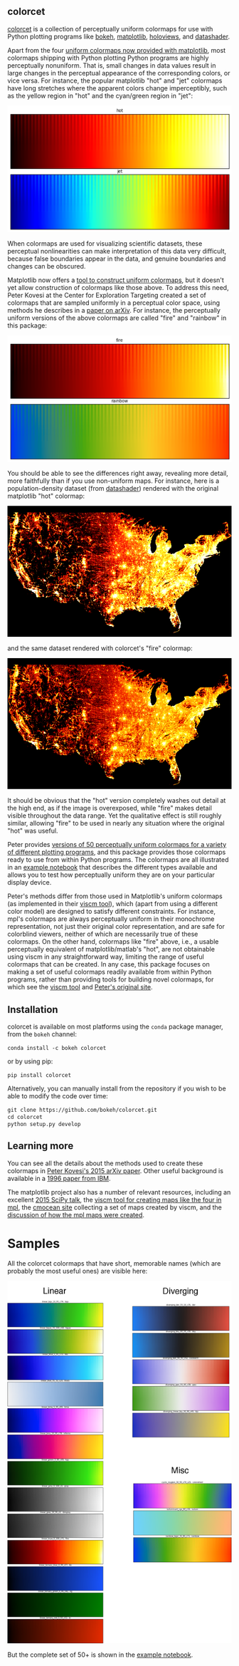 colorcet
--------

[colorcet](https://github.com/bokeh/colorcet) is a collection of
perceptually uniform colormaps for use with Python plotting programs like
[bokeh](http://bokeh.pydata.org),
[matplotlib](http://matplotlib.org),
[holoviews](http://holoviews.org), and
[datashader](https://github.com/bokeh/datashader).

Apart from the four [uniform colormaps now provided with
matplotlib](http://matplotlib.org/users/colormaps.html), most
colormaps shipping with Python plotting Python programs are highly
perceptually nonuniform.  That is, small changes in data values
result in large changes in the perceptual appearance of the
corresponding colors, or vice versa.  For instance, the popular matplotlib
"hot" and "jet" colormaps have long stretches where the apparent
colors change imperceptibly, such as the yellow region in "hot" and
the cyan/green region in "jet":

![hot/jet](docs/images/hot_jet.png)     

When colormaps are used for visualizing scientific datasets, these
perceptual nonlinearities can make interpretation of this data very
difficult, because false boundaries appear in the data, and genuine
boundaries and changes can be obscured.

Matplotlib now offers a [tool to construct uniform
colormaps](https://github.com/matplotlib/viscm), but it doesn't yet
allow construction of colormaps like those above.  To address this
need, Peter Kovesi at the Center for Exploration
Targeting created a set of colormaps that are sampled uniformly in a
perceptual color space, using methods he describes in a [paper on
arXiv](https://arxiv.org/abs/1509.03700).  For instance, the
perceptually uniform versions of the above colormaps are called "fire"
and "rainbow" in this package:

![fire/rainbow](docs/images/fire_rainbow.png)

You should be able to see the differences right away, revealing more
detail, more faithfully than if you use non-uniform maps.  For
instance, here is a population-density dataset (from
[datashader](https://github.com/bokeh/datashader)) rendered with the
original matplotlib "hot" colormap:

![census_hot](docs/images/census_hot.png)

and the same dataset rendered with colorcet's "fire" colormap:

![census_fire](docs/images/census_fire.png)

It should be obvious that the "hot" version completely washes out
detail at the high end, as if the image is overexposed, while "fire"
makes detail visible throughout the data range.  Yet the qualitative
effect is still roughly similar, allowing "fire" to be used in nearly
any situation where the original "hot" was useful.

Peter provides [versions of 50 perceptually uniform colormaps for a
variety of different plotting programs](http://peterkovesi.com/projects/colourmaps), 
and this package provides those colormaps ready to use from within Python
programs.  The colormaps are all illustrated in an 
[example notebook](https://bokeh.github.io/colorcet) that describes the 
different types available and allows you to test how perceptually
uniform they are on your particular display device.

Peter's methods differ from those used in Matplotlib's
uniform colormaps (as implemented in their [viscm
tool](https://github.com/matplotlib/viscm)), which (apart from using a
different color model) are designed to satisfy different constraints.
For instance, mpl's colormaps are always perceptually uniform in their
monochrome representation, not just their original color
representation, and are safe for colorblind viewers, neither of which
are necessarily true of these colormaps.  On the other hand, colormaps
like "fire" above, i.e., a usable perceptually equivalent of
matplotlib/matlab's "hot", are not obtainable using viscm in any
straightforward way, limiting the range of useful colormaps that can be created.
In any case, this package focuses on making a set of useful colormaps
readily available from within Python programs, rather than providing
tools for building novel colormaps, for which see the 
[viscm tool](https://github.com/matplotlib/viscm) and
[Peter's original site](http://peterkovesi.com/projects/colourmaps). 


## Installation

colorcet is available on most platforms using the `conda` package manager,
from the `bokeh` channel:

```
conda install -c bokeh colorcet
```

or by using pip:

```
pip install colorcet
```

Alternatively, you can manually install from the repository if you
wish to be able to modify the code over time:

```
git clone https://github.com/bokeh/colorcet.git
cd colorcet
python setup.py develop
```

## Learning more

You can see all the details about the methods used to create these
colormaps in [Peter Kovesi's 2015 arXiv
paper](https://arxiv.org/pdf/1509.03700v1.pdf).  Other useful
background is available in a [1996 paper from
IBM](http://www.research.ibm.com/people/l/lloydt/color/color.HTM).

The matplotlib project also has a number of relevant resources,
including an excellent 
[2015 SciPy talk](https://www.youtube.com/watch?v=xAoljeRJ3lU), the
[viscm tool for creating maps like the four in mpl](https://github.com/matplotlib/viscm), the
[cmocean site](http://matplotlib.org/cmocean/) collecting a set of maps created by viscm, 
and the [discussion of how the mpl maps were created](https://bids.github.io/colormap/).


# Samples

All the colorcet colormaps that have short, memorable names (which are probably
the most useful ones) are visible here:

<img src="docs/images/named.png" width="800">

But the complete set of 50+ is shown in the
[example notebook](https://bokeh.github.io/colorcet).
